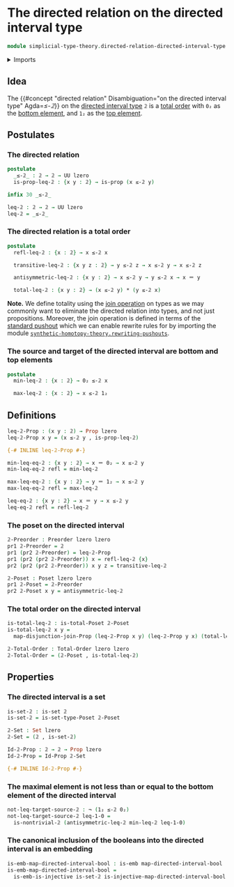 # The directed relation on the directed interval type

```agda
module simplicial-type-theory.directed-relation-directed-interval-type where
```

<details><summary>Imports</summary>

```agda
open import foundation.cartesian-product-types
open import foundation.coproduct-types
open import foundation.dependent-pair-types
open import foundation.embeddings
open import foundation.function-types
open import foundation.homotopies
open import foundation.identity-types
open import foundation.injective-maps
open import foundation.negation
open import foundation.propositions
open import foundation.sets
open import foundation.universe-levels

open import order-theory.posets
open import order-theory.preorders
open import order-theory.total-orders

open import simplicial-type-theory.directed-interval-type

open import synthetic-homotopy-theory.joins-of-types
```

</details>

## Idea

The
{{#concept "directed relation" Disambiguation="on the directed interval type" Agda=_≤-𝟚_}}
on the
[directed interval type](simplicial-type-theory.directed-interval-type.md) `𝟚`
is a [total order](order-theory.total-orders.md) with `0₂` as the
[bottom element](order-theory.bottom-elements-posets.md), and `1₂` as the
[top element](order-theory.top-elements-posets.md).

## Postulates

### The directed relation

```agda
postulate
  _≤-𝟚_ : 𝟚 → 𝟚 → UU lzero
  is-prop-leq-𝟚 : {x y : 𝟚} → is-prop (x ≤-𝟚 y)

infix 30 _≤-𝟚_

leq-𝟚 : 𝟚 → 𝟚 → UU lzero
leq-𝟚 = _≤-𝟚_
```

### The directed relation is a total order

```agda
postulate
  refl-leq-𝟚 : {x : 𝟚} → x ≤-𝟚 x

  transitive-leq-𝟚 : {x y z : 𝟚} → y ≤-𝟚 z → x ≤-𝟚 y → x ≤-𝟚 z

  antisymmetric-leq-𝟚 : {x y : 𝟚} → x ≤-𝟚 y → y ≤-𝟚 x → x ＝ y

  total-leq-𝟚 : {x y : 𝟚} → (x ≤-𝟚 y) * (y ≤-𝟚 x)
```

**Note.** We define totality using the
[join operation](synthetic-homotopy-theory.joins-of-types.md) on types as we may
commonly want to eliminate the directed relation into types, and not just
propositions. Moreover, the join operation is defined in terms of the
[standard pushout](synthetic-homotopy-theory.pushouts.md) which we can enable
rewrite rules for by importing the module
[`synthetic-homotopy-theory.rewriting-pushouts`](synthetic-homotopy-theory.rewriting-pushouts.md).

### The source and target of the directed interval are bottom and top elements

```agda
postulate
  min-leq-𝟚 : {x : 𝟚} → 0₂ ≤-𝟚 x

  max-leq-𝟚 : {x : 𝟚} → x ≤-𝟚 1₂
```

## Definitions

```agda
leq-𝟚-Prop : (x y : 𝟚) → Prop lzero
leq-𝟚-Prop x y = (x ≤-𝟚 y , is-prop-leq-𝟚)

{-# INLINE leq-𝟚-Prop #-}

min-leq-eq-𝟚 : {x y : 𝟚} → x ＝ 0₂ → x ≤-𝟚 y
min-leq-eq-𝟚 refl = min-leq-𝟚

max-leq-eq-𝟚 : {x y : 𝟚} → y ＝ 1₂ → x ≤-𝟚 y
max-leq-eq-𝟚 refl = max-leq-𝟚

leq-eq-𝟚 : {x y : 𝟚} → x ＝ y → x ≤-𝟚 y
leq-eq-𝟚 refl = refl-leq-𝟚
```

### The poset on the directed interval

```agda
𝟚-Preorder : Preorder lzero lzero
pr1 𝟚-Preorder = 𝟚
pr1 (pr2 𝟚-Preorder) = leq-𝟚-Prop
pr1 (pr2 (pr2 𝟚-Preorder)) x = refl-leq-𝟚 {x}
pr2 (pr2 (pr2 𝟚-Preorder)) x y z = transitive-leq-𝟚

𝟚-Poset : Poset lzero lzero
pr1 𝟚-Poset = 𝟚-Preorder
pr2 𝟚-Poset x y = antisymmetric-leq-𝟚
```

### The total order on the directed interval

```agda
is-total-leq-𝟚 : is-total-Poset 𝟚-Poset
is-total-leq-𝟚 x y =
  map-disjunction-join-Prop (leq-𝟚-Prop x y) (leq-𝟚-Prop y x) (total-leq-𝟚)

𝟚-Total-Order : Total-Order lzero lzero
𝟚-Total-Order = (𝟚-Poset , is-total-leq-𝟚)
```

## Properties

### The directed interval is a set

```agda
is-set-𝟚 : is-set 𝟚
is-set-𝟚 = is-set-type-Poset 𝟚-Poset

𝟚-Set : Set lzero
𝟚-Set = (𝟚 , is-set-𝟚)

Id-𝟚-Prop : 𝟚 → 𝟚 → Prop lzero
Id-𝟚-Prop = Id-Prop 𝟚-Set

{-# INLINE Id-𝟚-Prop #-}
```

### The maximal element is not less than or equal to the bottom element of the directed interval

```agda
not-leq-target-source-𝟚 : ¬ (1₂ ≤-𝟚 0₂)
not-leq-target-source-𝟚 leq-1-0 =
  is-nontrivial-𝟚 (antisymmetric-leq-𝟚 min-leq-𝟚 leq-1-0)
```

### The canonical inclusion of the booleans into the directed interval is an embedding

```agda
is-emb-map-directed-interval-bool : is-emb map-directed-interval-bool
is-emb-map-directed-interval-bool =
  is-emb-is-injective is-set-𝟚 is-injective-map-directed-interval-bool
```
